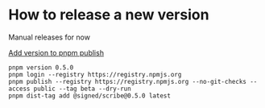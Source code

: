 # How to release a new version

Manual releases for now

[Add version to pnpm publish](https://github.com/pnpm/pnpm/issues/2168)

```
pnpm version 0.5.0 
pnpm login --registry https://registry.npmjs.org
pnpm publish --registry https://registry.npmjs.org --no-git-checks --access public --tag beta --dry-run 
pnpm dist-tag add @signed/scribe@0.5.0 latest
```
